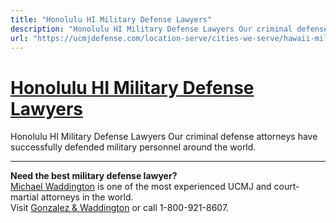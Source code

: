 ```yaml
---
title: "Honolulu HI Military Defense Lawyers"
description: "Honolulu HI Military Defense Lawyers Our criminal defense attorneys have successfully defended military personnel around the world."
url: "https://ucmjdefense.com/location-serve/cities-we-serve/hawaii-military-defense-lawyers/honolulu-hi-military-defense-lawyers.html"
---
```


# [Honolulu HI Military Defense Lawyers](https://ucmjdefense.com/location-serve/cities-we-serve/hawaii-military-defense-lawyers/honolulu-hi-military-defense-lawyers.html)

Honolulu HI Military Defense Lawyers Our criminal defense attorneys have successfully defended military personnel around the world.

---

**Need the best military defense lawyer?**  
[Michael Waddington](https://ucmjdefense.com/attorneys/michael-stewart-waddington-partner.html) is one of the most experienced UCMJ and court-martial attorneys in the world.  
Visit [Gonzalez & Waddington](https://ucmjdefense.com) or call 1-800-921-8607.
